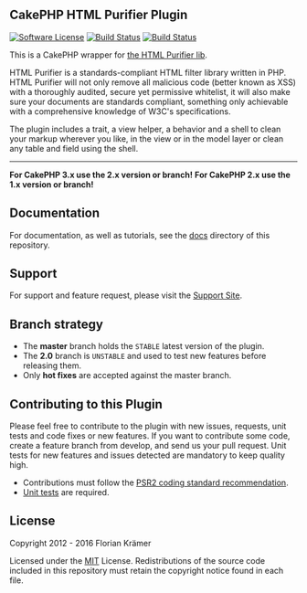 CakePHP HTML Purifier Plugin
----------------------------

[![Software License](https://img.shields.io/badge/license-MIT-brightgreen.svg?style=flat-square)](LICENSE.txt)
[![Build Status](https://img.shields.io/travis/burzum/cakephp-html-purifier/master.svg?style=flat-square)](https://travis-ci.org/burzum/cakephp-html-purifier)
[![Build Status](https://img.shields.io/coveralls/burzum/cakephp-html-purifier/master.svg?style=flat-square)](https://coveralls.io/r/burzum/cakephp-html-purifier)

This is a CakePHP wrapper for [the HTML Purifier lib](http://htmlpurifier.org/).

HTML Purifier is a standards-compliant HTML filter library written in PHP. HTML Purifier will not only remove all malicious code (better known as XSS) with a thoroughly audited, secure yet permissive whitelist, it will also make sure your documents are standards compliant, something only achievable with a comprehensive knowledge of W3C's specifications.

The plugin includes a trait, a view helper, a behavior and a shell to clean your markup wherever you like, in the view or in the model layer or clean any table and field using the shell.

---

**For CakePHP 3.x use the 2.x version or branch!**
**For CakePHP 2.x use the 1.x version or branch!**

Documentation
-------------

For documentation, as well as tutorials, see the [docs](docs/Home.md) directory of this repository.

Support
-------

For support and feature request, please visit the [Support Site](https://github.com/burzum/cakephp-html-purifier/issues).

Branch strategy
-------------

* The **master** branch holds the `STABLE` latest version of the plugin.
* The **2.0** branch is `UNSTABLE` and used to test new features before releasing them.
* Only **hot fixes** are accepted against the master branch.

Contributing to this Plugin
---------------------------

Please feel free to contribute to the plugin with new issues, requests, unit tests and code fixes or new features. If you want to contribute some code, create a feature branch from develop, and send us your pull request. Unit tests for new features and issues detected are mandatory to keep quality high.

* Contributions must follow the [PSR2 coding standard recommendation](https://github.com/php-fig-rectified/fig-rectified-standards).
* [Unit tests](https://book.cakephp.org/4/en/development/testing.html) are required.

License
-------

Copyright 2012 - 2016 Florian Krämer

Licensed under the [MIT](http://www.opensource.org/licenses/mit-license.php) License. Redistributions of the source code included in this repository must retain the copyright notice found in each file.

